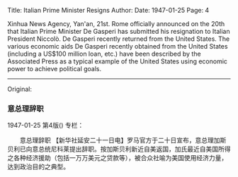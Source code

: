 Title: Italian Prime Minister Resigns
Author:
Date: 1947-01-25
Page: 4

Xinhua News Agency, Yan'an, 21st. Rome officially announced on the 20th that Italian Prime Minister De Gasperi has submitted his resignation to Italian President Niccolò. De Gasperi recently returned from the United States. The various economic aids De Gasperi recently obtained from the United States (including a US$100 million loan, etc.) have been described by the Associated Press as a typical example of the United States using economic power to achieve political goals.



<hr /> 

Original: 


### 意总理辞职

1947-01-25
第4版()
专栏：

　　意总理辞职
    【新华社延安二十一日电】罗马官方于二十日宣布，意总理加斯贝利已向意总统尼科莱提出辞职。按加斯贝利新近自美返国，加氏最近自美国所得之各种经济援助（包括一万万美元之贷款等），被合众社喻为美国使用经济力量，达到政治目的之典型。
